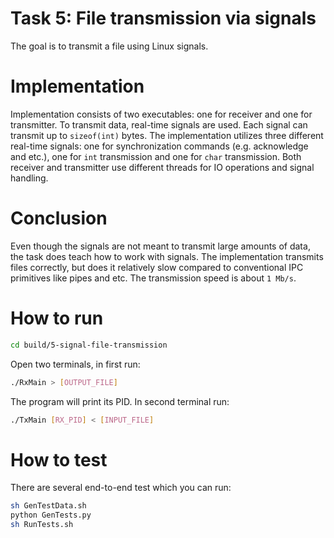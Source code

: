 # Task 5: File transmission via signals
The goal is to transmit a file using Linux signals.

# Implementation

Implementation consists of two executables: one for receiver and one for transmitter. To transmit data, real-time signals are used. Each signal can transmit up to ```sizeof(int)``` bytes. The implementation utilizes three different real-time signals: one for synchronization commands (e.g. acknowledge and etc.), one for ```int``` transmission and one for ```char``` transmission. Both receiver and transmitter use different threads for IO operations and signal handling.

# Conclusion

Even though the signals are not meant to transmit large amounts of data, the task does teach how to work with signals. The implementation transmits files correctly, but does it relatively slow compared to conventional IPC primitives like pipes and etc. The transmission speed is about ```1 Mb/s```.

# How to run

```bash
cd build/5-signal-file-transmission
```

Open two terminals, in first run:

```bash
./RxMain > [OUTPUT_FILE]
```

The program will print its PID.
In second terminal run:

```bash
./TxMain [RX_PID] < [INPUT_FILE]
```

# How to test
There are several end-to-end test which you can run:

```bash
sh GenTestData.sh
python GenTests.py
sh RunTests.sh
```